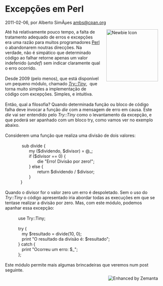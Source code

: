 
# Excepções em Perl

 2011-02-06, por Alberto SimÃµes <ambs@cpan.org>

<img alt="Newbie Icon" src="%%BASE_URI%%imgs/babycammel.png" class="mt-image-right" style="float: right; margin: 0pt 0pt 20px 20px;" height="171" width="170" />
     <div>Até há relativamente pouco tempo, a falta de tratamento adequado de erros e excepções era uma razão para muitos programadores <a class="zem_slink" href="http://www.perl.org/" title="Perl" rel="homepage">Perl</a> o abandonarem noutras direcções. Na verdade, não é simpático que determinado código ao falhar retorne apenas um valor indefenido (<i>undef</i>) sem indicar claramente qual o erro ocorrido.<br /><br />Desde 2009 (pelo menos), que está disponível um pequeno módulo, chamado <a href="http://search.cpan.org/dist/Try-Tiny"><i>Try::Tiny</i></a>,&nbsp; que torna muito simples a implementação de código com excepções. Simples, e intuitiva.<br /><br />Então, qual a filosofia? Quando determinada função ou bloco de código falha deve invocar a função <i>die</i> com a mensagem de erro em causa. Este <i>die</i> vai ser entendido pelo <i>Try::Tiny</i> como o levantamento da excepção, e que poderá ser apanhado com um bloco try, como vamos ver no exemplo abaixo.<br /><br />Considerem uma função que realiza uma divisão de dois valores:<br /><br />&nbsp;&nbsp;&nbsp;&nbsp;&nbsp;&nbsp;&nbsp;&nbsp;&nbsp;&nbsp;&nbsp;&nbsp;&nbsp; sub divide {<br />&nbsp;&nbsp;&nbsp;&nbsp;&nbsp;&nbsp;&nbsp;&nbsp;&nbsp;&nbsp;&nbsp;&nbsp;&nbsp;&nbsp;&nbsp;&nbsp;&nbsp;&nbsp;&nbsp; my ($dividendo, $divisor) = @_;<br />&nbsp;&nbsp;&nbsp;&nbsp;&nbsp;&nbsp;&nbsp;&nbsp;&nbsp;&nbsp;&nbsp;&nbsp;&nbsp;&nbsp;&nbsp;&nbsp;&nbsp;&nbsp;&nbsp; if ($divisor == 0) {<br />&nbsp;&nbsp;&nbsp;&nbsp;&nbsp;&nbsp;&nbsp;&nbsp;&nbsp;&nbsp;&nbsp;&nbsp;&nbsp;&nbsp;&nbsp;&nbsp;&nbsp;&nbsp;&nbsp;&nbsp;&nbsp;&nbsp;&nbsp;&nbsp;&nbsp;&nbsp; die "Erro! Divisão por zero!";<br />&nbsp;&nbsp;&nbsp;&nbsp;&nbsp;&nbsp;&nbsp;&nbsp;&nbsp;&nbsp;&nbsp;&nbsp;&nbsp;&nbsp;&nbsp;&nbsp;&nbsp;&nbsp;&nbsp; } else {<br />&nbsp;&nbsp;&nbsp;&nbsp;&nbsp;&nbsp;&nbsp;&nbsp;&nbsp;&nbsp;&nbsp;&nbsp;&nbsp;&nbsp;&nbsp;&nbsp;&nbsp;&nbsp;&nbsp;&nbsp;&nbsp;&nbsp;&nbsp;&nbsp;&nbsp;&nbsp; return $dividendo / $divisor;<br />&nbsp;&nbsp;&nbsp;&nbsp;&nbsp;&nbsp;&nbsp;&nbsp;&nbsp;&nbsp;&nbsp;&nbsp;&nbsp;&nbsp;&nbsp;&nbsp;&nbsp;&nbsp;&nbsp; }<br />&nbsp;&nbsp;&nbsp;&nbsp;&nbsp;&nbsp;&nbsp;&nbsp;&nbsp;&nbsp;&nbsp;&nbsp; }<br /><br />Quando o divisor for o valor zero um erro é despoletado. Sem o uso do <i>Try::Tiny</i> o código apresentado iria abordar todas as execuções em que se tentase realizar a divisão por zero. Mas, com este módulo, podemos apanhar essa excepção:<br /><br />&nbsp;&nbsp;&nbsp;&nbsp;&nbsp;&nbsp;&nbsp;&nbsp;&nbsp;&nbsp; use Try::Tiny;<br /><br />&nbsp;&nbsp;&nbsp;&nbsp;&nbsp;&nbsp;&nbsp;&nbsp;&nbsp;&nbsp; try {<br />&nbsp;&nbsp;&nbsp;&nbsp;&nbsp;&nbsp;&nbsp;&nbsp;&nbsp;&nbsp;&nbsp;&nbsp;&nbsp; my $resultado = divide(10, 0);<br />&nbsp; &nbsp; &nbsp; &nbsp; &nbsp; &nbsp; &nbsp; print "O resultado da divisão é: $resultado";<br />&nbsp; &nbsp; &nbsp; &nbsp; &nbsp;&nbsp; } catch {<br />&nbsp; &nbsp; &nbsp; &nbsp; &nbsp; &nbsp; &nbsp; print "Ocorreu um erro: $_"; &nbsp;&nbsp;&nbsp;&nbsp;&nbsp;&nbsp;&nbsp;&nbsp;&nbsp; <br />&nbsp;&nbsp;&nbsp;&nbsp;&nbsp;&nbsp;&nbsp;&nbsp;&nbsp;&nbsp; };<br /><br />Este módulo permite mais algumas brincadeiras que veremos num post seguinte.<br /></div>

<div style="margin-top: 10px; height: 15px;" class="zemanta-pixie"><a class="zemanta-pixie-a" href="http://www.zemanta.com/" title="Enhanced by Zemanta"><img style="border: medium none; float: right;" class="zemanta-pixie-img" src="http://img.zemanta.com/zemified_e.png?x-id=2a107616-3bb9-4c53-a586-ffa06f6f5d0c" alt="Enhanced by Zemanta" /></a></div>
